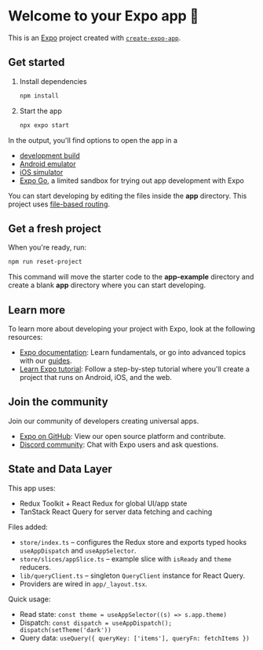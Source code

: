 # Welcome to your Expo app 👋

This is an [Expo](https://expo.dev) project created with [`create-expo-app`](https://www.npmjs.com/package/create-expo-app).

## Get started

1. Install dependencies

   ```bash
   npm install
   ```

2. Start the app

   ```bash
   npx expo start
   ```

In the output, you'll find options to open the app in a

- [development build](https://docs.expo.dev/develop/development-builds/introduction/)
- [Android emulator](https://docs.expo.dev/workflow/android-studio-emulator/)
- [iOS simulator](https://docs.expo.dev/workflow/ios-simulator/)
- [Expo Go](https://expo.dev/go), a limited sandbox for trying out app development with Expo

You can start developing by editing the files inside the **app** directory. This project uses [file-based routing](https://docs.expo.dev/router/introduction).

## Get a fresh project

When you're ready, run:

```bash
npm run reset-project
```

This command will move the starter code to the **app-example** directory and create a blank **app** directory where you can start developing.

## Learn more

To learn more about developing your project with Expo, look at the following resources:

- [Expo documentation](https://docs.expo.dev/): Learn fundamentals, or go into advanced topics with our [guides](https://docs.expo.dev/guides).
- [Learn Expo tutorial](https://docs.expo.dev/tutorial/introduction/): Follow a step-by-step tutorial where you'll create a project that runs on Android, iOS, and the web.

## Join the community

Join our community of developers creating universal apps.

- [Expo on GitHub](https://github.com/expo/expo): View our open source platform and contribute.
- [Discord community](https://chat.expo.dev): Chat with Expo users and ask questions.

## State and Data Layer

This app uses:

- Redux Toolkit + React Redux for global UI/app state
- TanStack React Query for server data fetching and caching

Files added:

- `store/index.ts` – configures the Redux store and exports typed hooks `useAppDispatch` and `useAppSelector`.
- `store/slices/appSlice.ts` – example slice with `isReady` and `theme` reducers.
- `lib/queryClient.ts` – singleton `QueryClient` instance for React Query.
- Providers are wired in `app/_layout.tsx`.

Quick usage:

- Read state: `const theme = useAppSelector((s) => s.app.theme)`
- Dispatch: `const dispatch = useAppDispatch(); dispatch(setTheme('dark'))`
- Query data: `useQuery({ queryKey: ['items'], queryFn: fetchItems })`
